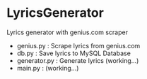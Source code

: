 # LyricsGenerator

Lyrics generator with genius.com scraper


- genius.py : Scrape lyrics from genius.com
- db.py : Save lyrics to MySQL Database
- generator.py : Generate lyrics (working...)
- main.py : (working...)
